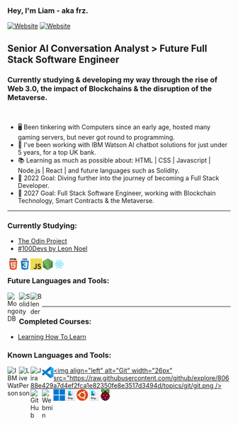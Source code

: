 ### Hey, I'm Liam - aka frz.

[![Website](https://img.shields.io/website?label=frz.dev&style=for-the-badge&url=https%3A%2F%2Ffrz.dev)](https://frz.dev)
[![Website](https://img.shields.io/website?label=liamfrazer.com&style=for-the-badge&url=https%3A%2F%2Fliamfrazer.com)](https://liamfrazer.com)


## Senior AI Conversation Analyst > Future Full Stack Software Engineer
### Currently studying & developing my way through the rise of Web 3.0, the impact of Blockchains & the disruption of the Metaverse.

<br />

- 🖥 Been tinkering with Computers since an early age, hosted many gaming servers, but never got round to programming.
- 🤖 I've been working with IBM Watson AI chatbot solutions for just under 5 years, for a top UK bank.
- 📚 Learning as much as possible about: HTML | CSS | Javascript | Node.js | React | and future languages such as Solidity.
- 🥅 2022 Goal: Diving further into the journey of becoming a Full Stack Developer.
- 📝 2027 Goal: Full Stack Software Engineer, working with Blockchain Technology, Smart Contracts & the Metaverse.

---

### Currently Studying:

- [The Odin Project][theodinproject]
- [#100Devs by Leon Noel][100devs]

[<img align="left" alt="HTML5" width="26px" src="https://raw.githubusercontent.com/github/explore/80688e429a7d4ef2fca1e82350fe8e3517d3494d/topics/html/html.png" />][html5]
[<img align="left" alt="CSS" width="26px" src="https://raw.githubusercontent.com/github/explore/80688e429a7d4ef2fca1e82350fe8e3517d3494d/topics/css/css.png" />][css3]
[<img align="left" alt="JavaScript" width="26px" src="https://raw.githubusercontent.com/github/explore/80688e429a7d4ef2fca1e82350fe8e3517d3494d/topics/javascript/javascript.png" />][javascript]
[<img align="left" alt="Node.js" width="26px" src="https://raw.githubusercontent.com/github/explore/80688e429a7d4ef2fca1e82350fe8e3517d3494d/topics/nodejs/nodejs.png" />][node.js]
[<img align="left" alt="React" width="26px" src="https://raw.githubusercontent.com/github/explore/80688e429a7d4ef2fca1e82350fe8e3517d3494d/topics/react/react.png" />][react]

<br />

### Future Languages and Tools:

[<img align="left" alt="MongoDB" width="26px" src="https://banner2.cleanpng.com/20190111/thz/kisspng-mongodb-logo-database-nosql-postgresql-how-to-create-an-outstanding-tech-stack-clickup-bl-5c391bdf9cff48.4731136215472465596431.jpg" />][mongodb] 
[<img align="left" alt="Solidity" width="26px" src="https://image.pngaaa.com/291/4112291-middle.png" />][solidity]
[<img align="left" alt="Blender" width="26px" src="https://upload.wikimedia.org/wikipedia/commons/thumb/0/0c/Blender_logo_no_text.svg/1251px-Blender_logo_no_text.svg.png" />][blender]

<br />

---

### Completed Courses:

- [Learning How To Learn][lhtl]


### Known Languages and Tools:

[<img align="left" alt="IBM Watson" width="26px" src="https://upload.wikimedia.org/wikipedia/en/0/00/IBM_Watson_Logo_2017.png" />][ibmwatson]
[<img align="left" alt="LivePerson" width="26px" src="https://d1hryyr5hiabsc.cloudfront.net/web2020/img/chat-engagements/LP_Sun_2020_Engagement_Icon.svg" />][liveperson]
[<img align="left" alt="Jira" width="26px" src="https://symbols.getvecta.com/stencil_85/33_jira-icon.70390a6f88.svg" />][jira]
[<img align="left" alt="Visual Studio Code" width="26px" src="https://raw.githubusercontent.com/github/explore/80688e429a7d4ef2fca1e82350fe8e3517d3494d/topics/visual-studio-code/visual-studio-code.png" />][vscode]
[<img align="left" alt="Git" width="26px" src="https://raw.githubusercontent.com/github/explore/80688e429a7d4ef2fca1e82350fe8e3517d3494d/topics/git/git.png />][git]
[<img align="left" alt="GitHub" width="26px" src="https://github.githubassets.com/images/modules/logos_page/GitHub-Mark.png" />][github]
[<img align="left" alt="Webmin" width="26px" src="https://seeklogo.com/images/W/webmin-logo-6DDDF5ADEC-seeklogo.com.png" />][webmin]
[<img align="left" alt="Windows 11" width="26px" src="https://raw.githubusercontent.com/github/explore/379d49236d826364be968345e0a085d044108cff/topics/windows/windows.png" />][windows11]
[<img align="left" alt="MacOS" width="26px" src="https://raw.githubusercontent.com/github/explore/80688e429a7d4ef2fca1e82350fe8e3517d3494d/topics/macos/macos.png" />][macos]
[<img align="left" alt="Ubuntu" width="26px" src="https://raw.githubusercontent.com/github/explore/80688e429a7d4ef2fca1e82350fe8e3517d3494d/topics/ubuntu/ubuntu.png" />][ubuntu]
[<img align="left" alt="MacOS" width="26px" src="https://raw.githubusercontent.com/github/explore/80688e429a7d4ef2fca1e82350fe8e3517d3494d/topics/macos/macos.png" />][macos]
[<img align="left" alt="Rasberry Pi" width="26px" src="https://raw.githubusercontent.com/github/explore/80688e429a7d4ef2fca1e82350fe8e3517d3494d/topics/raspberry-pi/raspberry-pi.png" />][pi]

<br />

[vscode]: https://code.visualstudio.com/
[theodinproject]: https://theodinproject.com/
[mongodb]: https://www.mongodb.com/
[git]: https://git-scm.com/
[github]: https://github.com/
[node.js]: https://nodejs.org/
[react]: https://reactjs.org/
[html5]: https://developer.mozilla.org/en-US/docs/Glossary/HTML5/
[css3]: https://developer.mozilla.org/en-US/docs/Glossary/CSS/
[javascript]: https://developer.mozilla.org/en-US/docs/Web/JavaScript/
[solidity]: https://docs.soliditylang.org/
[100devs]: https://leonnoel.com/100devs/
[lhtl]: https://www.coursera.org/learn/learning-how-to-learn/
[ibmwatson]: https://www.ibm.com/uk-en/watson/
[liveperson]: https://www.liveperson.com/
[ubuntu]: https://ubuntu.com/
[windows11]: https://www.microsoft.com/en-gb/windows/windows-11?r=1/
[macos]: https://www.apple.com/uk/mac/
[blender]: https://www.blender.org/
[pi]: https://www.raspberrypi.org/
[jira]: https://www.atlassian.com/software/jira/
[webmin]: https://webmin.com/